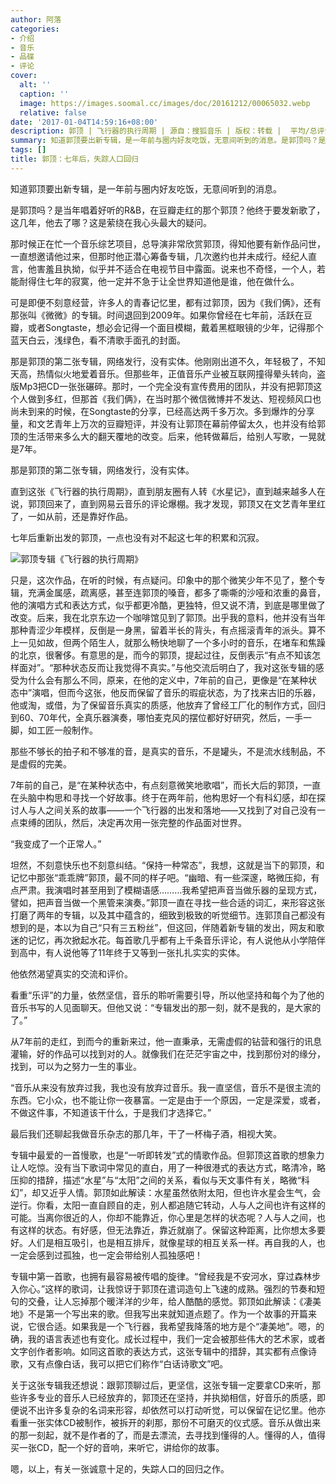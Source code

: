```yaml
---
author: 阿落
categories:
- 介绍
- 音乐
- 品碟
- 评论
cover:
  alt: ''
  caption: ''
  image: https://images.soomal.cc/images/doc/20161212/00065032.webp
  relative: false
date: '2017-01-04T14:59:16+08:00'
description: 郭顶 | 飞行器的执行周期 | 源自：搜狐音乐 | 版权：转载 |  平均/总评分：10.00/10
summary: 知道郭顶要出新专辑，是一年前与圈内好友吃饭，无意间听到的消息。是郭顶吗？是当年唱着好听的R&B，在豆瓣走红的那个郭顶？他终于要发新歌了，这几年，他去了哪？这是萦绕在我心头最大的疑问。
tags: []
title: 郭顶：七年后，失踪人口回归
---
```


知道郭顶要出新专辑，是一年前与圈内好友吃饭，无意间听到的消息。

是郭顶吗？是当年唱着好听的R&B，在豆瓣走红的那个郭顶？他终于要发新歌了，这几年，他去了哪？这是萦绕在我心头最大的疑问。

那时候正在忙一个音乐综艺项目，总导演非常欣赏郭顶，得知他要有新作品问世，一直想邀请他过来，但那时他正潜心筹备专辑，几次邀约也并未成行。经纪人直言，他害羞且执拗，似乎并不适合在电视节目中露面。说来也不奇怪，一个人，若能耐得住七年的寂寞，他一定并不急于让全世界知道他是谁，他在做什么。

可是即便不刻意经营，许多人的青春记忆里，都有过郭顶，因为《我们俩》，还有那张叫《微微》的专辑。时间退回到2009年。如果你曾经在七年前，活跃在豆瓣，或者Songtaste，想必会记得一个面目模糊，戴着黑框眼镜的少年，记得那个蓝天白云，浅绿色，看不清歌手面孔的封面。

那是郭顶的第二张专辑，网络发行，没有实体。他刚刚出道不久，年轻极了，不知天高，热情似火地爱着音乐。但那些年，正值音乐产业被互联网撞得晕头转向，盗版Mp3把CD一张张碾碎。那时，一个完全没有宣传费用的团队，并没有把郭顶这个人做到多红，但那首《我们俩》，在当时那个微信微博并不发达、短视频风口也尚未到来的时候，在Songtaste的分享，已经高达两千多万次。多到爆炸的分享量，和文艺青年上万次的豆瓣短评，并没有让郭顶在幕前停留太久，也并没有给郭顶的生活带来多么大的翻天覆地的改变。后来，他转做幕后，给别人写歌，一晃就是7年。

那是郭顶的第二张专辑，网络发行，没有实体。

直到这张《飞行器的执行周期》，直到朋友圈有人转《水星记》，直到越来越多人在说，郭顶回来了，直到网易云音乐的评论爆棚。我才发现，郭顶又在文艺青年里红了，一如从前，还是靠好作品。

七年后重新出发的郭顶，一点也没有对不起这七年的积累和沉寂。

![郭顶专辑《飞行器的执行周期》](https://images.soomal.cc/images/doc/20161212/00065030.webp)







只是，这次作品，在听的时候，有点疑问。印象中的那个微笑少年不见了，整个专辑，充满金属感，疏离感，甚至连郭顶的嗓音，都多了嘶嘶的沙哑和浓重的鼻音，他的演唱方式和表达方式，似乎都更冷酷，更独特，但又说不清，到底是哪里做了改变。后来，我在北京东边一个咖啡馆见到了郭顶。出乎我的意料，他并没有当年那种青涩少年模样，反倒是一身黑，留着半长的背头，有点摇滚青年的派头。算不上一见如故，但两个陌生人，就那么畅快地聊了一个多小时的音乐，在堵车和焦躁的北京，很奢侈。有意思的是，而今的郭顶，提起过往，反倒表示“有点不知该怎样面对”。“那种状态反而让我觉得不真实。”与他交流后明白了，我对这张专辑的感受为什么会有那么不同，原来，在他的定义中，7年前的自己，更像是“在某种状态中”演唱，但而今这张，他反而保留了音乐的瑕疵状态，为了找来古旧的乐器，他或淘，或借，为了保留音乐真实的质感，他放弃了曾经工厂化的制作方式，回归到60、70年代，全真乐器演奏，哪怕麦克风的摆位都好好研究，然后，一手一脚，如工匠一般制作。

那些不够长的拍子和不够准的音，是真实的音乐，不是罐头，不是流水线制品，不是虚假的完美。

7年前的自己，是“在某种状态中，有点刻意微笑地歌唱”，而长大后的郭顶，一直在头脑中构思和寻找一个好故事。终于在两年前，他构思好一个有科幻感，却在探讨人与人之间关系的故事――一个飞行器的出发和落地――又找到了对自己没有一点束缚的团队，然后，决定再次用一张完整的作品面对世界。

“我变成了一个正常人。”

坦然，不刻意快乐也不刻意纠结。“保持一种常态”，我想，这就是当下的郭顶，和记忆中那张“乖乖牌”郭顶，最不同的样子吧。“幽暗、有一些深邃，略微压抑，有点严肃。我演唱时甚至用到了模糊语感………我希望把声音当做乐器的呈现方式，譬如，把声音当做一个黑管来演奏。”郭顶一直在寻找一些合适的词汇，来形容这张打磨了两年的专辑，以及其中蕴含的，细致到极致的听觉细节。连郭顶自己都没有想到的是，本以为自己“只有三五粉丝”，但这回，伴随着新专辑的发出，网友和歌迷的记忆，再次掀起水花。每首歌几乎都有上千条音乐评论，有人说他从小学陪伴到高中，有人说他等了11年终于又等到一张扎扎实实的实体。

他依然渴望真实的交流和评价。

看重“乐评”的力量，依然坚信，音乐的聆听需要引导，所以他坚持和每个为了他的音乐书写的人见面聊天。但他又说：“专辑发出的那一刻，就不是我的，是大家的了。”

从7年前的走红，到而今的重新来过，他一直秉承，无需虚假的钻营和强行的讯息灌输，好的作品可以找到对的人。就像我们在茫茫宇宙之中，找到那份对的缘分，找到，可以为之努力一生的事业。

“音乐从来没有放弃过我，我也没有放弃过音乐。我一直坚信，音乐不是很主流的东西。它小众，也不能让你一夜暴富。一定是由于一个原因，一定是深爱，或者，不做这件事，不知道该干什么，于是我们才选择它。”

最后我们还聊起我做音乐杂志的那几年，干了一杯梅子酒，相视大笑。

专辑中最爱的一首慢歌，也是“一听即转发”式的情歌作品。但郭顶这首歌的想象力让人吃惊。没有当下歌词中常见的直白，用了一种很港式的表达方式，略清冷，略压抑的措辞，描述“水星”与“太阳”之间的关系，看似与天文事件有关，略微“科幻”，却又近乎人情。郭顶如此解读：水星虽然依附太阳，但也许水星会生气，会逆行。你看，太阳一直自顾自的走，别人都追随它转动，人与人之间也许有这样的可能。当离你很近的人，你却不能靠近，你心里是怎样的状态呢？人与人之间，也有这样的状态。有好感，但无法靠近，靠近就崩了。保留这种距离，比你想太多要好。人们是相互吸引，也是相互排斥，就像星球的相互关系一样。再自我的人，也一定会感到过孤独，也一定会带给别人孤独感吧！

专辑中第一首歌，也拥有最容易被传唱的旋律。“曾经我是不安河水，穿过森林步入你心。”这样的歌词，让我惊讶于郭顶在遣词造句上飞速的成熟。强烈的节奏和短句的交叠，让人忘掉那个暖洋洋的少年，给人酷酷的感觉。郭顶如此解读：《凄美地》不是第一个写出来的歌。但我写出来就知道点题了。作为一个故事的开篇来说，它很合适。如果我是一个飞行器，我希望我降落的地方是个“凄美地”。嗯，的确，我的语言表述也有变化。成长过程中，我们一定会被那些伟大的艺术家，或者文字创作者影响。如同这首歌的表达方式，这张专辑中的措辞，其实都有点像诗歌，又有点像白话，我可以把它们称作“白话诗歌文”吧。

关于这张专辑我还想说：跟郭顶聊过后，更坚信，这张专辑一定要拿CD来听，那些许多专业的音乐人已经放弃的，郭顶还在坚持，并执拗相信，好音乐的质感，即便说不出许多复杂的名词来形容，却依然可以打动听觉，可以保留在记忆里。他亦看重一张实体CD被制作，被拆开的刹那，那份不可磨灭的仪式感。音乐从做出来的那一刻起，就不是作者的了，而是去漂流，去寻找到懂得的人。懂得的人，值得买一张CD，配一个好的音响，来听它，讲给你的故事。

嗯，以上，有关一张诚意十足的，失踪人口的回归之作。